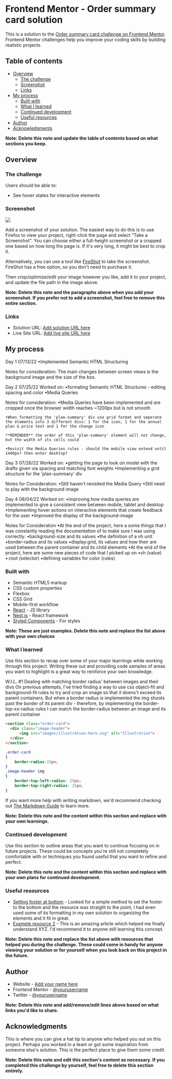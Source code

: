 # Frontend Mentor - Order summary card solution

This is a solution to the [Order summary card challenge on Frontend Mentor](https://www.frontendmentor.io/challenges/order-summary-component-QlPmajDUj). Frontend Mentor challenges help you improve your coding skills by building realistic projects. 

## Table of contents

- [Overview](#overview)
  - [The challenge](#the-challenge)
  - [Screenshot](#screenshot)
  - [Links](#links)
- [My process](#my-process)
  - [Built with](#built-with)
  - [What I learned](#what-i-learned)
  - [Continued development](#continued-development)
  - [Useful resources](#useful-resources)
- [Author](#author)
- [Acknowledgments](#acknowledgments)

**Note: Delete this note and update the table of contents based on what sections you keep.**

## Overview

### The challenge

Users should be able to:

- See hover states for interactive elements

### Screenshot

![](./screenshot.jpg)

Add a screenshot of your solution. The easiest way to do this is to use Firefox to view your project, right-click the page and select "Take a Screenshot". You can choose either a full-height screenshot or a cropped one based on how long the page is. If it's very long, it might be best to crop it.

Alternatively, you can use a tool like [FireShot](https://getfireshot.com/) to take the screenshot. FireShot has a free option, so you don't need to purchase it. 

Then crop/optimize/edit your image however you like, add it to your project, and update the file path in the image above.

**Note: Delete this note and the paragraphs above when you add your screenshot. If you prefer not to add a screenshot, feel free to remove this entire section.**

### Links

- Solution URL: [Add solution URL here](https://your-solution-url.com)
- Live Site URL: [Add live site URL here](https://francojramos.github.io/fm-order-summary-component/)

## My process

Day 1 07/13/22
  •Implemented Semantic HTML Structuring

  Notes for consideration: 
    The main changes between screen views is the background image and the size of the box.

Day 2 07/25/22
  Worked on: 
  •formating Semantic HTML Structures - editing spacing and color
  •Media Queries

  Notes for consideration:
    •Media Queries have been implemented and are cropped once the browser width reaches ~1200px but is not smooth

    •When formatting the 'plan-summary' div use grid format and seperate the elements into 3 different divs: 1 for the icon, 1 for the annual plan & price text and 1 for the change icon

    **REMINDER** the order of this 'plan-summary' element will not change, but the width of its cells could

    •Revisit the Media Queries rules - should the mobile view extend until 1440px? then enter desktop?

Day 3 07/26/22
  Worked on:
  •getting the page to look on model with the drafts given via spacing and matching font weights
  •Implementing a grid structure for the 'plan-summary' div

  Notes for Consideration:
    •Still haven't revisited the Media Query
    •Still need to play with the background image

Day 4 08/04/22
  Worked on:
  •improving how media queries are implemented to give a consistent view between mobile, tablet and desktop
  •Implementing hover actions on interactive elements that create feedback for the user
  •Improved the display of the background-image

  Notes for Consideration
    •At the end of the project, here a some things that I was constantly reading the documentation of to make sure I was using correctly:
      •background-size and its values
      •the definition of a vh unit
      •border-radius and its values
      •display:grid, its values and how their are used between the parent container and its child elements
    •At the end of the project, here are some new pieces of code that I picked up on
      •vh (value)
      •:root (selector)
      •defining variables for color (rules)


### Built with

- Semantic HTML5 markup
- CSS custom properties
- Flexbox
- CSS Grid
- Mobile-first workflow
- [React](https://reactjs.org/) - JS library
- [Next.js](https://nextjs.org/) - React framework
- [Styled Components](https://styled-components.com/) - For styles

**Note: These are just examples. Delete this note and replace the list above with your own choices**

### What I learned

Use this section to recap over some of your major learnings while working through this project. Writing these out and providing code samples of areas you want to highlight is a great way to reinforce your own knowledge.

W.I.L. #1
  Dealing with matching border radius' between images and their divs
On previous attempts, I've tried finding a way to use css object-fit and background-fit rules to try and crop an image so that it doens't exceed its parent containers. But when a border radius is implemented the img shoots past the border of its parent div - therefore, by implementing the border-top-xx-radius rules I can match the border-radius between an image and its parent container
```html
<section class="order-card">
  <div class="image-header">
      <img src="images/illustration-hero.svg" alt="Illustration">
  </div>
</section>
```
```css
.order-card
{
    border-radius:25px;
}
.image-header img
{
    border-top-left-radius: 25px;
    border-top-right-radius: 25px;
}
```

If you want more help with writing markdown, we'd recommend checking out [The Markdown Guide](https://www.markdownguide.org/) to learn more.

**Note: Delete this note and the content within this section and replace with your own learnings.**

### Continued development

Use this section to outline areas that you want to continue focusing on in future projects. These could be concepts you're still not completely comfortable with or techniques you found useful that you want to refine and perfect.

**Note: Delete this note and the content within this section and replace with your own plans for continued development.**

### Useful resources

- [Setting footer at bottom](https://dev.to/nehalahmadkhan/how-to-make-footer-stick-to-bottom-of-web-page-3i14) - Looked for a simple method to set the footer to the bottom and the resource was straight to the point, I had even used some of its formatting in my own solution to organizing the elements and it fit in great.
- [Example resource 2](https://www.example.com) - This is an amazing article which helped me finally understand XYZ. I'd recommend it to anyone still learning this concept.

**Note: Delete this note and replace the list above with resources that helped you during the challenge. These could come in handy for anyone viewing your solution or for yourself when you look back on this project in the future.**

## Author

- Website - [Add your name here](https://www.your-site.com)
- Frontend Mentor - [@yourusername](https://www.frontendmentor.io/profile/yourusername)
- Twitter - [@yourusername](https://www.twitter.com/yourusername)

**Note: Delete this note and add/remove/edit lines above based on what links you'd like to share.**

## Acknowledgments

This is where you can give a hat tip to anyone who helped you out on this project. Perhaps you worked in a team or got some inspiration from someone else's solution. This is the perfect place to give them some credit.

**Note: Delete this note and edit this section's content as necessary. If you completed this challenge by yourself, feel free to delete this section entirely.**
